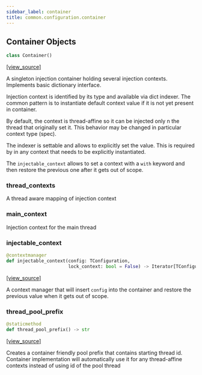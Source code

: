 ```yaml
---
sidebar_label: container
title: common.configuration.container
---
```


## Container Objects

```python
class Container()
```

[[view_source]](https://github.com/dlt-hub/dlt/blob/3739c9ac839aafef713f6d5ebbc6a81b2a39a1b0/dlt/common/configuration/container.py#L15)

A singleton injection container holding several injection contexts. Implements basic dictionary interface.

Injection context is identified by its type and available via dict indexer. The common pattern is to instantiate default context value
if it is not yet present in container.

By default, the context is thread-affine so it can be injected only n the thread that originally set it. This behavior may be changed
in particular context type (spec).

The indexer is settable and allows to explicitly set the value. This is required by in any context that needs to be explicitly instantiated.

The `injectable_context` allows to set a context with a `with` keyword and then restore the previous one after it gets out of scope.

### thread\_contexts

A thread aware mapping of injection context

### main\_context

Injection context for the main thread

### injectable\_context

```python
@contextmanager
def injectable_context(config: TConfiguration,
                       lock_context: bool = False) -> Iterator[TConfiguration]
```

[[view_source]](https://github.com/dlt-hub/dlt/blob/3739c9ac839aafef713f6d5ebbc6a81b2a39a1b0/dlt/common/configuration/container.py#L134)

A context manager that will insert `config` into the container and restore the previous value when it gets out of scope.

### thread\_pool\_prefix

```python
@staticmethod
def thread_pool_prefix() -> str
```

[[view_source]](https://github.com/dlt-hub/dlt/blob/3739c9ac839aafef713f6d5ebbc6a81b2a39a1b0/dlt/common/configuration/container.py#L174)

Creates a container friendly pool prefix that contains starting thread id. Container implementation will automatically use it
for any thread-affine contexts instead of using id of the pool thread

